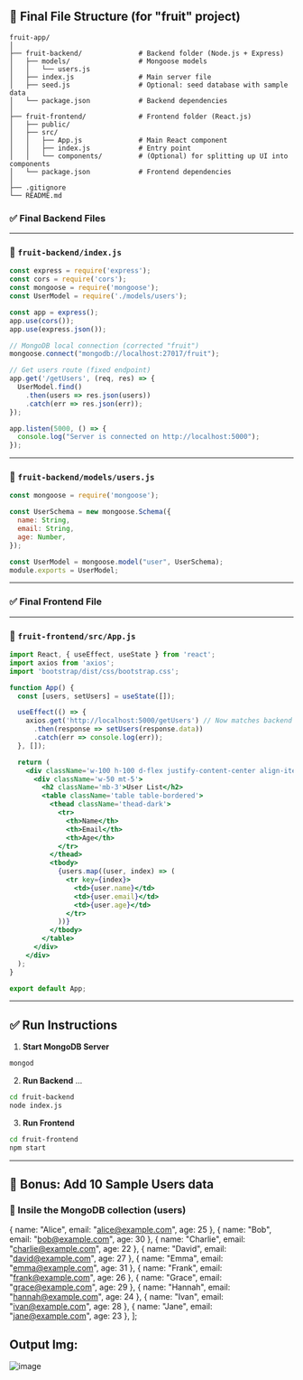 ## 📁 Final File Structure (for  "fruit" project)

```
fruit-app/
│
├── fruit-backend/              # Backend folder (Node.js + Express)
│   ├── models/                 # Mongoose models
│   │   └── users.js
│   ├── index.js                # Main server file
│   ├── seed.js                 # Optional: seed database with sample data
│   └── package.json            # Backend dependencies
│
├── fruit-frontend/             # Frontend folder (React.js)
│   ├── public/
│   ├── src/
│   │   ├── App.js              # Main React component
│   │   ├── index.js            # Entry point
│   │   └── components/         # (Optional) for splitting up UI into components
│   └── package.json            # Frontend dependencies
│
├── .gitignore
└── README.md
```


### ✅ Final Backend Files

---

### 📁 `fruit-backend/index.js`
```js
const express = require('express');
const cors = require('cors');
const mongoose = require('mongoose');
const UserModel = require('./models/users');

const app = express();
app.use(cors());
app.use(express.json());

// MongoDB local connection (corrected "fruit")
mongoose.connect("mongodb://localhost:27017/fruit");

// Get users route (fixed endpoint)
app.get('/getUsers', (req, res) => {
  UserModel.find()
    .then(users => res.json(users))
    .catch(err => res.json(err));
});

app.listen(5000, () => {
  console.log("Server is connected on http://localhost:5000");
});
```

---

### 📁 `fruit-backend/models/users.js`
```js
const mongoose = require('mongoose');

const UserSchema = new mongoose.Schema({
  name: String,
  email: String,
  age: Number,
});

const UserModel = mongoose.model("user", UserSchema);
module.exports = UserModel;
```

---

### ✅ Final Frontend File

---

### 📁 `fruit-frontend/src/App.js`
```jsx
import React, { useEffect, useState } from 'react';
import axios from 'axios';
import 'bootstrap/dist/css/bootstrap.css';

function App() {
  const [users, setUsers] = useState([]);

  useEffect(() => {
    axios.get('http://localhost:5000/getUsers') // Now matches backend
      .then(response => setUsers(response.data))
      .catch(err => console.log(err));
  }, []);

  return (
    <div className='w-100 h-100 d-flex justify-content-center align-items-center'>
      <div className='w-50 mt-5'>
        <h2 className='mb-3'>User List</h2>
        <table className='table table-bordered'>
          <thead className='thead-dark'>
            <tr>
              <th>Name</th>
              <th>Email</th>
              <th>Age</th>
            </tr>
          </thead>
          <tbody>
            {users.map((user, index) => (
              <tr key={index}>
                <td>{user.name}</td>
                <td>{user.email}</td>
                <td>{user.age}</td>
              </tr>
            ))}
          </tbody>
        </table>
      </div>
    </div>
  );
}

export default App;
```

---

## ✅ Run Instructions

1. **Start MongoDB Server**
```bash
mongod
```

2. **Run Backend** ...
```bash
cd fruit-backend
node index.js
```

3. **Run Frontend**
```bash
cd fruit-frontend
npm start
```

---


## 🧪 Bonus: Add 10 Sample Users data

### 📁 Insile the MongoDB collection (users)

  { name: "Alice", email: "alice@example.com", age: 25 },
  { name: "Bob", email: "bob@example.com", age: 30 },
  { name: "Charlie", email: "charlie@example.com", age: 22 },
  { name: "David", email: "david@example.com", age: 27 },
  { name: "Emma", email: "emma@example.com", age: 31 },
  { name: "Frank", email: "frank@example.com", age: 26 },
  { name: "Grace", email: "grace@example.com", age: 29 },
  { name: "Hannah", email: "hannah@example.com", age: 24 },
  { name: "Ivan", email: "ivan@example.com", age: 28 },
  { name: "Jane", email: "jane@example.com", age: 23 },
];

## Output Img:

![image](https://github.com/user-attachments/assets/452060b2-a058-4af8-850c-cef616409ba7)



